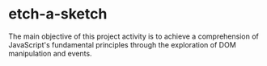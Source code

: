 # etch-a-sketch
The main objective of this project activity is to achieve a comprehension of JavaScript's fundamental principles through the exploration of DOM manipulation and events.